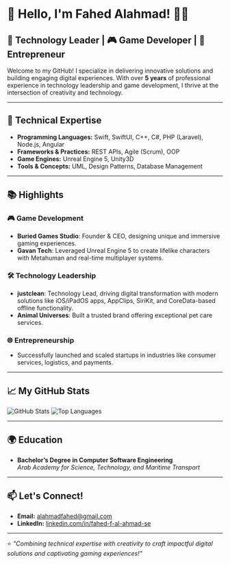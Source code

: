 # 👋 Hello, I'm Fahed Alahmad! 👨‍💻

## 🚀 Technology Leader | 🎮 Game Developer | 🐾 Entrepreneur

Welcome to my GitHub! I specialize in delivering innovative solutions and building engaging digital experiences. With over **5 years** of professional experience in technology leadership and game development, I thrive at the intersection of creativity and technology.

---

## 🔧 Technical Expertise

- **Programming Languages:** Swift, SwiftUI, C++, C#, PHP (Laravel), Node.js, Angular  
- **Frameworks & Practices:** REST APIs, Agile (Scrum), OOP  
- **Game Engines:** Unreal Engine 5, Unity3D  
- **Tools & Concepts:** UML, Design Patterns, Database Management  

---

## 📚 Highlights

### 🎮 **Game Development**
- **Buried Games Studio**: Founder & CEO, designing unique and immersive gaming experiences.  
- **Gavan Tech**: Leveraged Unreal Engine 5 to create lifelike characters with Metahuman and real-time multiplayer systems.  

### 🛠️ **Technology Leadership**
- **justclean**: Technology Lead, driving digital transformation with modern solutions like iOS/iPadOS apps, AppClips, SiriKit, and CoreData-based offline functionality.  
- **Animal Universes**: Built a trusted brand offering exceptional pet care services.  

### 🌐 **Entrepreneurship**
- Successfully launched and scaled startups in industries like consumer services, logistics, and payments.  

---

## 📈 My GitHub Stats

![GitHub Stats](https://github-readme-stats.vercel.app/api?username=your-github-username&show_icons=true&theme=radical)
![Top Languages](https://github-readme-stats.vercel.app/api/top-langs/?username=your-github-username&layout=compact&theme=radical)

---

## 🌍 Education

- **Bachelor’s Degree in Computer Software Engineering**  
  *Arab Academy for Science, Technology, and Maritime Transport*

---

## 📫 Let's Connect!

- **Email:** [alahmadfahed@gmail.com](mailto:alahmadfahed@gmail.com)  
- **LinkedIn:** [linkedin.com/in/fahed-f-al-ahmad-se](https://www.linkedin.com/in/fahed-f-al-ahmad-se)  

---

⭐️ *"Combining technical expertise with creativity to craft impactful digital solutions and captivating gaming experiences!"*
